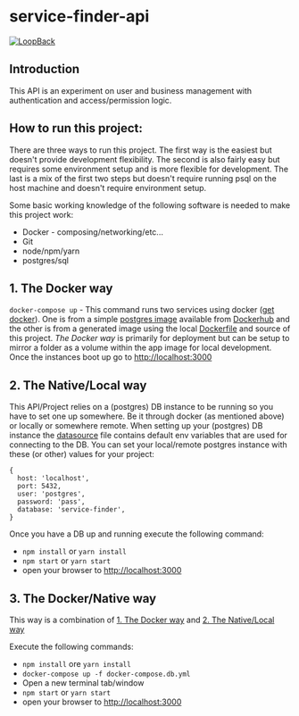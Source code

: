 # service-finder-api

[![LoopBack](https://github.com/strongloop/loopback-next/raw/master/docs/site/imgs/branding/Powered-by-LoopBack-Badge-(blue)-@2x.png)](http://loopback.io/)

## Introduction
This API is an experiment on user and business management with authentication and access/permission logic.

## How to run this project:
There are three ways to run this project. The first way is the easiest but doesn't provide development flexibility. The second is also fairly easy but requires some environment setup and is more flexible for development. The last is a mix of the first two steps but doesn't require running psql on the host machine and doesn't require environment setup.

Some basic working knowledge of the following software is needed to make this project work:
- Docker - composing/networking/etc...
- Git
- node/npm/yarn
- postgres/sql

## 1. The Docker way
`docker-compose up` - This command runs two services using docker ([get docker](https://docs.docker.com/get-docker/)). One is from a simple [postgres image](https://hub.docker.com/_/postgres) available from [Dockerhub](https://hub.docker.com/) and the other is from a generated image using the local [Dockerfile](./Dockerfile) and source of this project. *The Docker way* is primarily for deployment but can be setup to mirror a folder as a volume within the app image for local development. Once the instances boot up go to [http://localhost:3000](http://localhost:3000)

## 2. The Native/Local way
This API/Project relies on a (postgres) DB instance to be running so you have to set one up somewhere. Be it through docker (as mentioned above) or locally or somewhere remote. When setting up your (postgres) DB instance the [datasource](src/datasources/servicefinder.datasource.ts) file contains default env variables that are used for connecting to the DB. You can set your local/remote postgres instance with these (or other) values for your project:
```
{
  host: 'localhost',
  port: 5432,
  user: 'postgres',
  password: 'pass',
  database: 'service-finder',
}
```
Once you have a DB up and running execute the following command:
- `npm install` or `yarn install`
- `npm start` or `yarn start`
- open your browser to [http://localhost:3000](http://localhost:3000)

## 3. The Docker/Native way
This way is a combination of [1. The Docker way](#1.-the-docker-way) and [2. The Native/Local way](#2.-the-native/local-way)

Execute the following commands:
- `npm install` ore `yarn install`
- `docker-compose up -f docker-compose.db.yml`
- Open a new terminal tab/window
- `npm start` or `yarn start`
- open your browser to [http://localhost:3000](http://localhost:3000)
